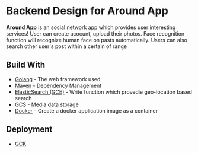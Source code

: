 # Backend Design for Around App
**Around App** is an social network app which provides user interesting services! User can create acocunt, upload their photos. Face recognition function will recognize human face on pasts automatically. Users can also search other user's post within a certain of range

## Build With 
* [Golang](https://golang.org/pkg/) - The web framework used
* [Maven](https://maven.apache.org/) - Dependency Management
* [ElasticSearch (GCE)](https://www.elastic.co/products/elasticsearch) - Write function which provedie geo-location based search
* [GCS](https://cloud.google.com/storage/?utm_source=google&utm_medium=cpc&utm_campaign=na-US-all-en-dr-bkws-all-all-trial-e-dr-1006141&utm_content=text-ad-none-any-DEV_c-CRE_79747411687-ADGP_Hybrid+%7C+AW+SEM+%7C+BKWS+%7C+US+%7C+en+%7C+EXA+~+Google+Cloud+Storage-KWID_43700007031545851-kwd-11642151515&utm_term=KW_google%20cloud%20storage-ST_google+cloud+storage&gclid=CjwKCAjw4LfkBRBDEiwAc2DSlH5IpIGNe92BoNf8063I249GHo0qP_PgHLBIpimnr7c_C71HAtxLJhoCZyUQAvD_BwE) - Media data storage
* [Docker](https://www.docker.com/) - Create a docker application image as a container
## Deployment
* [GCK](https://cloud.google.com/kubernetes-engine/?utm_source=google&utm_medium=cpc&utm_campaign=na-US-all-en-dr-skws-all-all-trial-b-dr-1006141&utm_content=text-ad-none-any-DEV_c-CRE_289930902470-ADGP_Hybrid+%7C+AW+SEM+%7C+SKWS+%7C+US+%7C+en+%7C+BMM+~+Compute+~+Kubernetes+-+kubernetes-KWID_43700037483065133-kwd-88228236663&utm_term=KW_%2Bkubernetes-ST_%2Bkubernetes&gclid=CjwKCAjw4LfkBRBDEiwAc2DSlK2qU5xLH2k6-mB_vEoahnF3EUoCP6qlgNw92IMLRNlV6l39A2VTgRoCZXUQAvD_BwE) 
